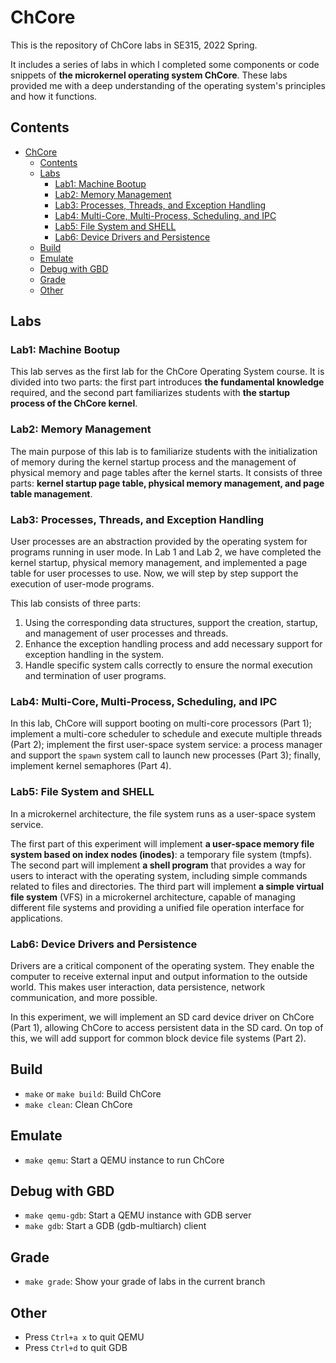 # ChCore

This is the repository of ChCore labs in SE315, 2022 Spring.

It includes a series of labs in which I completed some components or code snippets of **the microkernel operating system ChCore**. These labs provided me with a deep understanding of the operating system's principles and how it functions.

## Contents
- [ChCore](#chcore)
  - [Contents](#contents)
  - [Labs](#labs)
    - [Lab1: Machine Bootup](#lab1-machine-bootup)
    - [Lab2: Memory Management](#lab2-memory-management)
    - [Lab3: Processes, Threads, and Exception Handling](#lab3-processes-threads-and-exception-handling)
    - [Lab4: Multi-Core, Multi-Process, Scheduling, and IPC](#lab4-multi-core-multi-process-scheduling-and-ipc)
    - [Lab5: File System and SHELL](#lab5-file-system-and-shell)
    - [Lab6: Device Drivers and Persistence](#lab6-device-drivers-and-persistence)
  - [Build](#build)
  - [Emulate](#emulate)
  - [Debug with GBD](#debug-with-gbd)
  - [Grade](#grade)
  - [Other](#other)


## Labs

### Lab1: Machine Bootup

This lab serves as the first lab for the ChCore Operating System course. It is divided into two parts: the first part introduces **the fundamental knowledge** required, and the second part familiarizes students with **the startup process of the ChCore kernel**.

### Lab2: Memory Management

The main purpose of this lab is to familiarize students with the initialization of memory during the kernel startup process and the management of physical memory and page tables after the kernel starts. It consists of three parts: **kernel startup page table, physical memory management, and page table management**.

### Lab3: Processes, Threads, and Exception Handling

User processes are an abstraction provided by the operating system for programs running in user mode. In Lab 1 and Lab 2, we have completed the kernel startup, physical memory management, and implemented a page table for user processes to use. Now, we will step by step support the execution of user-mode programs.

This lab consists of three parts:

1. Using the corresponding data structures, support the creation, startup, and management of user processes and threads.
2. Enhance the exception handling process and add necessary support for exception handling in the system.
3. Handle specific system calls correctly to ensure the normal execution and termination of user programs.

### Lab4: Multi-Core, Multi-Process, Scheduling, and IPC

In this lab, ChCore will support booting on multi-core processors (Part 1); implement a multi-core scheduler to schedule and execute multiple threads (Part 2); implement the first user-space system service: a process manager and support the `spawn` system call to launch new processes (Part 3); finally, implement kernel semaphores (Part 4).

### Lab5: File System and SHELL

In a microkernel architecture, the file system runs as a user-space system service. 

The first part of this experiment will implement **a user-space memory file system based on index nodes (inodes)**: a temporary file system (tmpfs). The second part will implement **a shell program** that provides a way for users to interact with the operating system, including simple commands related to files and directories. The third part will implement **a simple virtual file system** (VFS) in a microkernel architecture, capable of managing different file systems and providing a unified file operation interface for applications.

### Lab6: Device Drivers and Persistence

Drivers are a critical component of the operating system. They enable the computer to receive external input and output information to the outside world. This makes user interaction, data persistence, network communication, and more possible. 

In this experiment, we will implement an SD card device driver on ChCore (Part 1), allowing ChCore to access persistent data in the SD card. On top of this, we will add support for common block device file systems (Part 2).

## Build

- `make` or `make build`: Build ChCore
- `make clean`: Clean ChCore

## Emulate

- `make qemu`: Start a QEMU instance to run ChCore

## Debug with GBD

- `make qemu-gdb`: Start a QEMU instance with GDB server
- `make gdb`: Start a GDB (gdb-multiarch) client

## Grade

- `make grade`: Show your grade of labs in the current branch

## Other

- Press `Ctrl+a x` to quit QEMU
- Press `Ctrl+d` to quit GDB  


